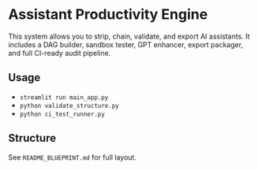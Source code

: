 # Assistant Productivity Engine

This system allows you to strip, chain, validate, and export AI assistants. It includes a DAG builder, sandbox tester, GPT enhancer, export packager, and full CI-ready audit pipeline.

## Usage
- `streamlit run main_app.py`
- `python validate_structure.py`
- `python ci_test_runner.py`

## Structure
See `README_BLUEPRINT.md` for full layout.
